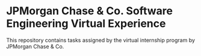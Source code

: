 # JPMorgan Chase &amp; Co. Software Engineering Virtual Experience
This repository contains tasks assigned by the virtual internship program by JPMorgan Chase &amp; Co.
